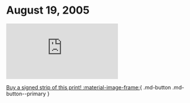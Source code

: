 # August 19, 2005

![](https://www.achewood.com/comic.php?date=08192005)

[Buy a signed strip of this print! :material-image-frame:](https://achewood-holiday-pop-up.myshopify.com/products/strip#08192005){ .md-button .md-button--primary }
